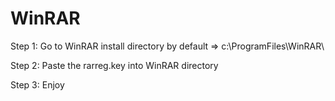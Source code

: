 # WinRAR
Step 1: Go to WinRAR install directory by default =>
c:\ProgramFiles\WinRAR\ 

Step 2: Paste the rarreg.key into WinRAR directory

Step 3: Enjoy
